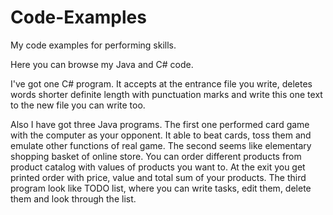 # Code-Examples
My code examples for performing skills.


Here you can browse my Java and C# code.

I've got one C# program.
It accepts at the entrance file you write, deletes words shorter definite length with punctuation marks and write this one text to the new file you can write too.

Also I have got three Java programs.
The first one performed card game with the computer as your opponent. It able to beat cards, toss them and emulate other functions of real game.
The second seems like elementary shopping basket of online store. You can order different products from product catalog with values of products you want to. At the exit you get printed order with price, value and total sum of your products.
The third program look like TODO list, where you can write tasks, edit them, delete them and look through the list.
